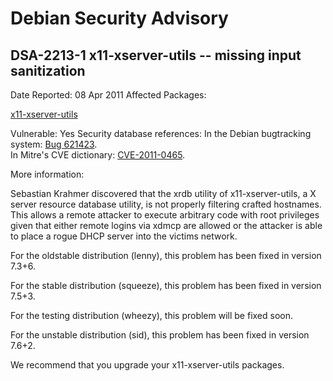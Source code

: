 
Debian Security Advisory
========================


DSA-2213-1 x11-xserver-utils -- missing input sanitization
----------------------------------------------------------



Date Reported:
08 Apr 2011
Affected Packages:

[x11-xserver-utils](https://packages.debian.org/src:x11-xserver-utils)

Vulnerable:
Yes
Security database references:
In the Debian bugtracking system: [Bug 621423](https://bugs.debian.org/cgi-bin/bugreport.cgi?bug=621423).  
In Mitre's CVE dictionary: [CVE-2011-0465](https://security-tracker.debian.org/tracker/CVE-2011-0465).  

More information:

Sebastian Krahmer discovered that the xrdb utility of x11-xserver-utils,
a X server resource database utility, is not properly filtering crafted
hostnames. This allows a remote attacker to execute arbitrary code with
root privileges given that either remote logins via xdmcp are allowed or
the attacker is able to place a rogue DHCP server into the victims network.


For the oldstable distribution (lenny), this problem has been fixed in
version 7.3+6.


For the stable distribution (squeeze), this problem has been fixed in
version 7.5+3.


For the testing distribution (wheezy), this problem will be fixed soon.


For the unstable distribution (sid), this problem has been fixed in
version 7.6+2.


We recommend that you upgrade your x11-xserver-utils packages.





